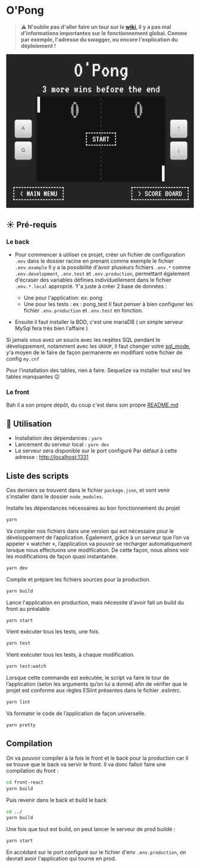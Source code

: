 # O'Pong

> :warning: **N'oublie pas d'aller faire un tour sur le [wiki](https://github.com/slampazona/oclock-pong/wiki), il y a pas mal d'informations importantes sur le fonctionnement global. Comme par exemple, l'adresse du swagger, ou encore l'explication du déploiement !**

![Screenshot](./.assets/screenshot.png)

## :sunny: Pré-requis

### Le back

- Pour commencer à utiliser ce projet, créer un fichier de configuration `.env` dans le dossier racine
en prenant comme exemple le fichier `.env.example`
Il y a la possibilité d'avoir plusieurs fichiers `.env.*` comme `.env.development`, `.env.test` et `.env.production`,
permettant également d'écraser des variables définies individuellement dans le fichier `.env.*.local` approprié. Y'a juste à créer 2 base de données :
  - Une pour l'application: ex: pong
  - Une pour les tests : ex : pong_test
Il faut penser à bien configurer les fichier `.env.production` et `.env.test` en fonction.

- Ensuite il faut installer la BDD, c'est une mariaDB ( un simple serveur MySql fera très bien l'affaire )  

Si jamais vous avez un soucis avec les reqêtes SQL pendant le développement, notamment avec les `GROUP`, il faut changer votre [sql_mode](https://dev.mysql.com/doc/refman/5.7/en/sql-mode.html), y'a moyen de le faire de façon permanente en modifiant votre fichier de config `my.cnf`

Pour l'installation des tables, rien à faire. Sequelize va installer tout seul les tables manquantes :wink:

### Le front

Bah il a son propre dépôt, du coup c'est dans son propre [README.md](https://github.com/slampazona/oclock-pong-front#readme)


## :punch: Utilisation
- Installation des dépendances : `yarn`
- Lancement du serveur local : `yarn dev`
- Le serveur sera disponible sur le port configuré
Par défaut à cette adresse : [http://localhost:1331](http://localhost:1331)

</details>

## Liste des scripts

Ces derniers se trouvent dans le fichier `package.json`, et vont venir s’installer dans le dossier `node_modules`.

Installe les dépendances nécessaires au bon fonctionnement du projet
```sh
yarn
```

Va compiler nos fichiers dans une version qui est nécessaire pour le développement de l’application. Également, grâce à un serveur que l’on va appeler « watcher », l’application va pouvoir se recharger automatiquement lorsque nous effectuons une modification. De cette façon, nous allons voir les modifications de façon quasi instantanée.
```sh
yarn dev
```

Compile et prépare les fichiers sources pour la production.
```sh
yarn build
```

Lance l'application en production, mais nécessite d'avoir fait un build du front au préalable
```sh
yarn start
```

Vient exécuter tous les tests, une fois.
```sh
yarn test
```

Vient exécuter tous les tests, à chaque modification.
```sh
yarn test:watch
```

Lorsque cette commande est exécutée, le script va faire le tour de l’application (selon les arguments qu’on lui a donné) afin de vérifier que le projet est conforme aux règles ESlint présentes dans le fichier .eslintrc.
```sh
yarn lint
```

Va formater le code de l’application de façon universelle.
```sh
yarn pretty
```

## Compilation

On va pouvoir compiler à la fois le front et le back pour la production car il se trouve que le back va servir le front. 
Il va donc falloir faire une compilation du front :
```bash
cd front-react
yarn build
```

Puis revenir dans le back et build le back
```bash
cd ../
yarn build
```

Une fois que tout est build, on peut lancer le serveur de prod buildé : 
```bash
yarn start
```

En accédant sur le port configuré sur le fichier d'env `.env.production`, on devrait avoir l'application qui tourne en prod.
